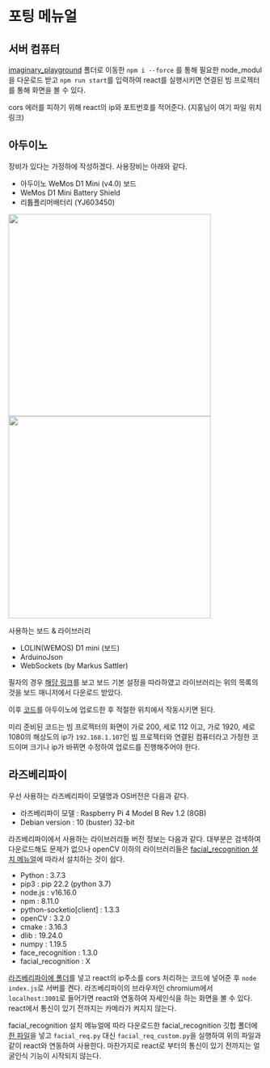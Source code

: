 # 포팅 메뉴얼

## 서버 컴퓨터

[imaginary_playground](../frontend/FE_practice/imaginary_playground/) 폴더로 이동한 `npm i --force` 를 통해 필요한 node_modul을 다운로드 받고 `npm run start`를 입력하여 react를 실행시키면 연결된 빔 프로젝터를 통해 화면을 볼 수 있다.

cors 에러를 피하기 위해 react의 ip와 포트번호를 적어준다. (지홍님이 여기 파일 위치 링크)

## 아두이노

장비가 있다는 가정하에 작성하겠다.
사용장비는 아래와 같다.

- 아두이노 WeMos D1 Mini (v4.0) 보드 
- WeMos D1 Mini Battery Shield
- 리튬폴리머배터리 (YJ603450)

<img src="https://user-images.githubusercontent.com/19484971/185298704-8e838b95-e6cf-46a9-85de-ec8e948f478f.jpg" width=400>

<img src="https://user-images.githubusercontent.com/19484971/185298707-3b8450af-d376-4951-b039-f5cc8aa96f7d.jpg" width=400>

사용하는 보드 & 라이브러리

- LOLIN(WEMOS) D1 mini (보드)
- ArduinoJson
- WebSockets (by Markus Sattler)

필자의 경우 [해당 링크](https://glorlfy.tistory.com/4)를 보고 보드 기본 설정을 따라하였고 라이브러리는 위의 목록의 것을 보드 매니저에서 다운로드 받았다.

이후 [코드](../IOT/arduino/codes/WebSocketClientSocketIO_modified/WebSocketClientSocketIO_modified.ino)를 아두이노에 업로드한 후 적절한 위치에서 작동시키면 된다.

미리 준비된 코드는 빔 프로젝터의 화면이 가로 200, 세로 112 이고, 가로 1920, 세로 1080의 해상도의 ip가 `192.168.1.107`인 빔 프로젝터와 연결된 컴퓨터라고 가정한 코드이며 크기나 ip가 바뀌면 수정하여 업로드를 진행해주어야 한다.

## 라즈베리파이 

우선 사용하는 라즈베리파이 모델명과 OS버전은 다음과 같다.

- 라즈베리파이 모델 : Raspberry Pi 4 Model B Rev 1.2 (8GB)
- Debian version : 10 (buster) 32-bit

라즈베리파이에서 사용하는 라이브러리들 버전 정보는 다음과 같다.
대부분은 검색하여 다운로드해도 문제가 없으나 openCV 이하의 라이브러리들은 [facial_recognition 설치 메뉴얼](https://www.tomshardware.com/how-to/raspberry-pi-facial-recognition)에 따라서 설치하는 것이 쉽다.

- Python : 3.7.3
- pip3 : pip 22.2 (python 3.7)
- node.js : v16.16.0
- npm : 8.11.0
- python-socketio[client] : 1.3.3
- openCV : 3.2.0
- cmake : 3.16.3
- dlib : 19.24.0
- numpy : 1.19.5
- face_recognition : 1.3.0
- facial_recognition : X

[라즈베리파이에 폴더](../frontend/FE_practice/raspPiServerTest/)를 넣고 react의 ip주소를 cors 처리하는 코드에 넣어준 후 `node index.js`로 서버를 켠다.
라즈베리파이의 브라우저인 chromium에서 `localhost:3001`로 들어가면 react와 연동하여 자세인식을 하는 화면을 볼 수 있다. react에서 통신이 있기 전까지는 카메라가 켜지지 않는다.

facial_recognition 설치 메뉴얼에 따라 다운로드한 facial_recognition 깃헙 폴더에 [한 파일](../IOT/RaspberryPi/facialRecognition/facial_req_custom.py)을 넣고 `facial_req.py` 대신 `facial_req_custom.py`을 실행하여 위의 파일과 같이 react와 연동하여 사용한다. 마찬가지로 react로 부터의 통신이 있기 전까지는 얼굴인식 기능이 시작되지 않는다.